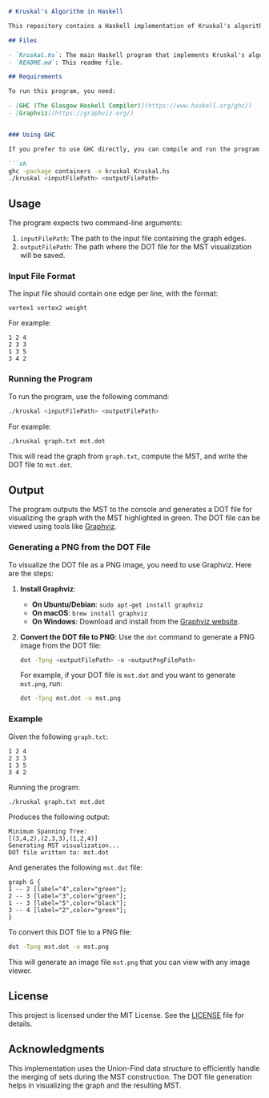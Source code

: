 ```markdown
# Kruskal's Algorithm in Haskell

This repository contains a Haskell implementation of Kruskal's algorithm for finding the Minimum Spanning Tree (MST) of a graph. The program reads a list of edges from an input file, computes the MST, and generates a DOT file for visualizing the graph with the MST highlighted.

## Files

- `Kruskal.hs`: The main Haskell program that implements Kruskal's algorithm.
- `README.md`: This readme file.

## Requirements

To run this program, you need:

- [GHC (The Glasgow Haskell Compiler)](https://www.haskell.org/ghc/)
- [Graphviz](https://graphviz.org/)


### Using GHC

If you prefer to use GHC directly, you can compile and run the program with these commands:

```sh
ghc -package containers -o kruskal Kruskal.hs
./kruskal <inputFilePath> <outputFilePath>
```

## Usage

The program expects two command-line arguments:

1. `inputFilePath`: The path to the input file containing the graph edges.
2. `outputFilePath`: The path where the DOT file for the MST visualization will be saved.

### Input File Format

The input file should contain one edge per line, with the format:

```
vertex1 vertex2 weight
```

For example:

```
1 2 4
2 3 3
1 3 5
3 4 2
```

### Running the Program

To run the program, use the following command:

```sh
./kruskal <inputFilePath> <outputFilePath>
```

For example:

```sh
./kruskal graph.txt mst.dot
```

This will read the graph from `graph.txt`, compute the MST, and write the DOT file to `mst.dot`.

## Output

The program outputs the MST to the console and generates a DOT file for visualizing the graph with the MST highlighted in green. The DOT file can be viewed using tools like [Graphviz](http://www.graphviz.org/).

### Generating a PNG from the DOT File

To visualize the DOT file as a PNG image, you need to use Graphviz. Here are the steps:

1. **Install Graphviz**:
   - **On Ubuntu/Debian**: `sudo apt-get install graphviz`
   - **On macOS**: `brew install graphviz`
   - **On Windows**: Download and install from the [Graphviz website](https://graphviz.org/download/).

2. **Convert the DOT file to PNG**:
   Use the `dot` command to generate a PNG image from the DOT file:

   ```sh
   dot -Tpng <outputFilePath> -o <outputPngFilePath>
   ```

   For example, if your DOT file is `mst.dot` and you want to generate `mst.png`, run:

   ```sh
   dot -Tpng mst.dot -o mst.png
   ```

### Example

Given the following `graph.txt`:

```
1 2 4
2 3 3
1 3 5
3 4 2
```

Running the program:

```sh
./kruskal graph.txt mst.dot
```

Produces the following output:

```
Minimum Spanning Tree:
[(3,4,2),(2,3,3),(1,2,4)]
Generating MST visualization...
DOT file written to: mst.dot
```

And generates the following `mst.dot` file:

```
graph G {
1 -- 2 [label="4",color="green"];
2 -- 3 [label="3",color="green"];
1 -- 3 [label="5",color="black"];
3 -- 4 [label="2",color="green"];
}
```

To convert this DOT file to a PNG file:

```sh
dot -Tpng mst.dot -o mst.png
```

This will generate an image file `mst.png` that you can view with any image viewer.

## License

This project is licensed under the MIT License. See the [LICENSE](LICENSE) file for details.

## Acknowledgments

This implementation uses the Union-Find data structure to efficiently handle the merging of sets during the MST construction. The DOT file generation helps in visualizing the graph and the resulting MST.